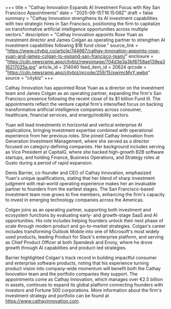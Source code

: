 +++
title = "Cathay Innovation Expands AI Investment Focus with Key San Francisco Appointments"
date = "2025-09-15T16:15:08Z"
draft = false
summary = "Cathay Innovation strengthens its AI investment capabilities with two strategic hires in San Francisco, positioning the firm to capitalize on transformative artificial intelligence opportunities across multiple sectors."
description = "Cathay Innovation appoints Rose Yuan as investment director and James Colgan as operating partner to strengthen AI investment capabilities following $1B fund close."
source_link = "https://www.citybiz.co/article/744667/cathay-innovation-appoints-rose-yuan-and-james-colgan-to-expand-san-francisco-team/"
enclosure = "https://cdn.newsramp.app/citybiz/newsimage/704d3e3a3bf8758ae139ea316217025a.jpg"
article_id = 214040
feed_item_id = 20624
qrcode = "https://cdn.newsramp.app/citybiz/qrcode/259/15/swimcMyY.webp"
source = "citybiz"
+++

<p>Cathay Innovation has appointed Rose Yuan as a director on the investment team and James Colgan as an operating partner, expanding the firm's San Francisco presence following the recent close of its $1 billion Fund III. The appointments reflect the venture capital firm's intensified focus on backing transformative artificial intelligence companies across consumer, healthcare, financial services, and energy/mobility sectors.</p><p>Yuan will lead investments in horizontal and vertical enterprise AI applications, bringing investment expertise combined with operational experience from her previous roles. She joined Cathay Innovation from Generation Investment Management, where she served as a director focused on category-defining companies. Her background includes serving as Vice President at CapitalG, where she backed high-growth B2B software startups, and holding Finance, Business Operations, and Strategy roles at Gusto during a period of rapid expansion.</p><p>Denis Barrier, co-founder and CEO of Cathay Innovation, emphasized Yuan's unique qualifications, stating that her blend of sharp investment judgment with real-world operating experience makes her an invaluable partner to founders from the earliest stages. The San Francisco-based investment team now grows to five members, enhancing the firm's capacity to invest in emerging technology companies across the Americas.</p><p>Colgan joins as an operating partner, supporting both investment and ecosystem functions by evaluating early- and growth-stage SaaS and AI opportunities. His role includes helping founders unlock their next phase of scale through modern product and go-to-market strategies. Colgan's career includes transforming Outlook Mobile into one of Microsoft's most widely used products, leading Product for Slack's enterprise platform, and serving as Chief Product Officer at both Spendesk and Envoy, where he drove growth through AI capabilities and product-led strategies.</p><p>Barrier highlighted Colgan's track record in building impactful consumer and enterprise software products, noting that his experience turning product vision into company-wide momentum will benefit both the Cathay Innovation team and the portfolio companies they support. The appointments come as Cathay Innovation, which manages over €2.5 billion in assets, continues to expand its global platform connecting founders with investors and Fortune 500 corporations. More information about the firm's investment strategy and portfolio can be found at <a href="https://www.cathayinnovation.com" rel="nofollow" target="_blank">https://www.cathayinnovation.com</a>.</p>